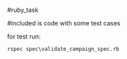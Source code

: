 #ruby_task

#included is code with some test cases

for test run:

```rspec spec\validate_campaign_spec.rb```
